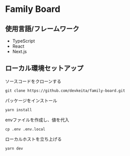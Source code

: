 # Family Board

## 使用言語/フレームワーク

- TypeScript
- React
- Next.js

## ローカル環境セットアップ

ソースコードをクローンする
```
git clone https://github.com/devkeita/family-board.git
```

パッケージをインストール
```
yarn install
```

envファイルを作成し、値を代入
```
cp .env .env.local
```

ローカルホストを立ち上げる
```
yarn dev
```

